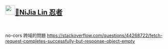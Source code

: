 <h2 id="user-content-nijia-lin-忍者"><a class="heading-link" href="#nijia-lin-忍者">
<img src="https://camo.githubusercontent.com/bf7e1321d23158d56734ac6e44403ba5639d9205e730b4bcb5e064f551653c1a/68747470733a2f2f7370726f66696c652e6c696e652d7363646e2e6e65742f3068477754414c473838474668354f41334c3231466d4a776c6f477a4a615355464b416c5a554e3055774654784d5731686255566c5462457734456a314557417748556c39514f526736543274314b32382d5a32376b62483449526d3941446c304e58465a587541" width="30" height="30" data-canonical-src="https://sprofile.line-scdn.net/0hGwTALG88GFh5OA3L21FmJwloGzJaSUFKAlZUN0UwFTxMW1hbUVlTbEw4Ej1EWAwHUl9QORg6T2t1K28-Z27kbH4IRm9ADl0NXFZXuA" style="max-width: 100%;">🥷NiJia Lin 忍者<span aria-hidden="true" class="octicon octicon-link"></span></a></h2><br><p>no-cors 跨域的問題
<a href="https://stackoverflow.com/questions/44268722/fetch-request-completes-successfully-but-response-object-empty" rel="nofollow">https://stackoverflow.com/questions/44268722/fetch-request-completes-successfully-but-response-object-empty</a></p>

